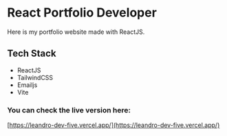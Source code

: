 # React Portfolio Developer
Here is my portfolio website made with ReactJS.

## Tech Stack
- ReactJS
- TailwindCSS
- Emailjs
- Vite

### You can check the live version here: 
[https://leandro-dev-five.vercel.app/](https://leandro-dev-five.vercel.app/) 